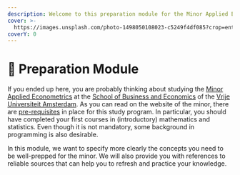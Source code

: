 ```yaml
---
description: Welcome to this preparation module for the Minor Applied Econometrics.
cover: >-
  https://images.unsplash.com/photo-1498050108023-c5249f4df085?crop=entropy&cs=srgb&fm=jpg&ixid=MnwxOTcwMjR8MHwxfHNlYXJjaHw5fHxkYXRhJTIwc2NpZW5jZXxlbnwwfHx8fDE2ODI5NDk4MTg&ixlib=rb-4.0.3&q=85
coverY: 0
---
```


# 📓 Preparation Module

If you ended up here, you are probably thinking about studying the [Minor Applied Econometrics](https://vu.nl/en/education/minor/applied-econometrics-a-big-data-experience-for-all) at the [School of Business and Economics](https://vu.nl/en/about-vu/faculties/school-of-business-and-economics) of the [Vrije Universiteit Amsterdam](https://vu.nl/en). As you can read on the website of the minor, there are [pre-requisites](https://vu.nl/en/education/minor/applied-econometrics-a-big-data-experience-for-all/admissions) in place for this study program. In particular, you should have completed your first courses in (introductory) mathematics and statistics. Even though it is not mandatory, some background in programming is also desirable.

In this module, we want to specify more clearly the concepts you need to be well-prepped for the minor. We will also provide you with references to reliable sources that can help you to refresh and practice your knowledge.
